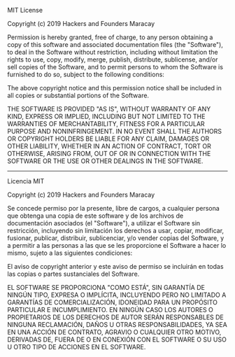 MIT License

Copyright (c) 2019 Hackers and Founders Maracay

Permission is hereby granted, free of charge, to any person obtaining a copy
of this software and associated documentation files (the "Software"), to deal
in the Software without restriction, including without limitation the rights
to use, copy, modify, merge, publish, distribute, sublicense, and/or sell
copies of the Software, and to permit persons to whom the Software is
furnished to do so, subject to the following conditions:

The above copyright notice and this permission notice shall be included in all
copies or substantial portions of the Software.

THE SOFTWARE IS PROVIDED "AS IS", WITHOUT WARRANTY OF ANY KIND, EXPRESS OR
IMPLIED, INCLUDING BUT NOT LIMITED TO THE WARRANTIES OF MERCHANTABILITY,
FITNESS FOR A PARTICULAR PURPOSE AND NONINFRINGEMENT. IN NO EVENT SHALL THE
AUTHORS OR COPYRIGHT HOLDERS BE LIABLE FOR ANY CLAIM, DAMAGES OR OTHER
LIABILITY, WHETHER IN AN ACTION OF CONTRACT, TORT OR OTHERWISE, ARISING FROM,
OUT OF OR IN CONNECTION WITH THE SOFTWARE OR THE USE OR OTHER DEALINGS IN THE
SOFTWARE.

------------------------------------------------------------------------------------------
Licencia MIT

Copyright (c) 2019 Hackers and Founders Maracay

Se concede permiso por la presente, libre de cargos, a cualquier persona que obtenga 
una copia de este software y de los archivos de documentación asociados (el "Software"), 
a utilizar el Software sin restricción, incluyendo sin limitación los derechos a usar, 
copiar, modificar, fusionar, publicar, distribuir, sublicenciar, y/o vender copias del 
Software, y a permitir a las personas a las que se les proporcione el Software a hacer lo 
mismo, sujeto a las siguientes condiciones:

El aviso de copyright anterior y este aviso de permiso se incluirán en todas las copias o 
partes sustanciales del Software.

EL SOFTWARE SE PROPORCIONA "COMO ESTÁ", SIN GARANTÍA DE NINGÚN TIPO, EXPRESA O IMPLÍCITA, 
INCLUYENDO PERO NO LIMITADO A GARANTÍAS DE COMERCIALIZACIÓN, IDONEIDAD PARA UN PROPÓSITO 
PARTICULAR E INCUMPLIMIENTO. EN NINGÚN CASO LOS AUTORES O PROPIETARIOS DE LOS DERECHOS DE 
AUTOR SERÁN RESPONSABLES DE NINGUNA RECLAMACIÓN, DAÑOS U OTRAS RESPONSABILIDADES, YA SEA 
EN UNA ACCIÓN DE CONTRATO, AGRAVIO O CUALQUIER OTRO MOTIVO, DERIVADAS DE, FUERA DE O EN 
CONEXIÓN CON EL SOFTWARE O SU USO U OTRO TIPO DE ACCIONES EN EL SOFTWARE.
